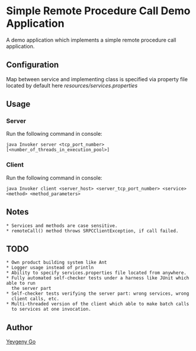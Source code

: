 Simple Remote Procedure Call Demo Application
=============================================

A demo application which implements a simple remote procedure call application.

## Configuration
Map between service and implementing class is specified via property file
located by default here _resources/services.properties_

## Usage
### Server
Run the following command in console:
    
    java Invoker server <tcp_port_number> [<number_of_threads_in_execution_pool>]

### Client
Run the following command in console:
    
    java Invoker client <server_host> <server_tcp_port_number> <service> <method> <method_parameters>

## Notes
    * Services and methods are case sensitive.
    * remoteCall() method throws SRPCClientException, if call failed.
    
## TODO
    * Own product building system like Ant
    * Logger usage instead of println
    * Ability to specify services.properties file located from anywhere.
    * Fully automated self-checker tests under a harness like JUnit which able to run
      the server part
    * Self-checker tests verifying the server part: wrong services, wrong
      client calls, etc.
    * Multi-threaded version of the client which able to make batch calls
      to services at one invocation.
    
## Author
[Yevgeny Go](yevgor@gmail.com)
